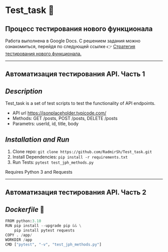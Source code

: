 # **Test_task** :floppy_disk:

## **Процесс тестирования нового функционала**
Работа выполнена в Google Docs.
С решением задания можно ознакомиться, перейдя по следующей ссылке :point_right: [Стратегия тестирования нового функционала.](https://docs.google.com/document/d/17VZNm7M8pr96l96ABIZbQ7HT198VHFanW7n82hp2H4c/edit?usp=sharing)

---

## **Автоматизация тестирования API. Часть 1**

## *Description*

Test_task is a set of test scripts to test the functionality of API endpoints.

  *  API url https://jsonplaceholder.typicode.com/
  *  Methods: GET /posts, POST /posts, DELETE /posts
  *  Parametrs: userId, id, title, body

## *Installation and Run*

1. Clone repo: `git clone https://github.com/RadmirSh/Test_task.git`
2. Install Dependencies: `pip install -r requirements.txt`
3. Run Tests: `pytest test_jph_methods.py`

Requires Python 3 and Requests

---

## **Автоматизация тестирования API. Часть 2**

## *Dockerfile* 🐳

```python
FROM python:3.10
RUN pip install --upgrade pip && \
    pip install pytest requests
COPY . /app/
WORKDIR /app
CMD ["pytest", "-v", "test_jph_methods.py"]
```
